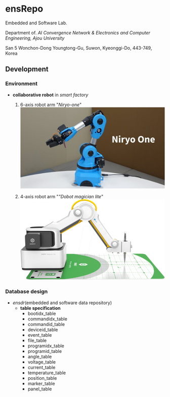 # ensRepo

Embedded and Software Lab.

Department of. <i>AI Convergence Network & Electronics and Computer Engineering, Ajou University</i>

San 5 Wonchon-Dong Youngtong-Gu, Suwon, Kyeonggi-Do, 443-749, Korea

## Development

### Environment

- <b>collaborative robot</b> in <i>smart factory</i>

  1) 6-axis robot arm "<i>Niryo-one</i>"
![niryo.jpg](https://github.com/dongs0125/ensRepo/blob/main/images/niryo.jpg)

  2) 4-axis robot arm "<i>"Dobot magician lite</i>"
![dobot_magicianlite.png](https://github.com/dongs0125/ensRepo/blob/main/images/dobot_magicianlite.png)

### Database design

- <i>ensdr</i>(embedded and software data repository)
  - <b>table specification</b>
    - bootidx_table
    - commandidx_table
    - commandid_table
    - deviceid_table
    - event_table
    - file_table
    - programidx_table
    - programid_table
    - angle_table
    - voltage_table
    - current_table
    - temperature_table
    - position_table
    - marker_table
    - panel_table
